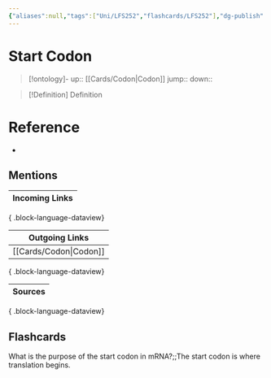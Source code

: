 ```yaml
---
{"aliases":null,"tags":["Uni/LFS252","flashcards/LFS252"],"dg-publish":true,"permalink":"/cards/start-codon/","dgPassFrontmatter":true}
---
```


# Start Codon

> [!ontology]-
> up:: [[Cards/Codon\|Codon]]
> jump:: 
> down:: 

> [!Definition] Definition

# Reference

- 

## Mentions

| Incoming Links |
| -------------- |

{ .block-language-dataview}

| Outgoing Links            |
| ------------------------- |
| [[Cards/Codon\|Codon]] |

{ .block-language-dataview}

| Sources |
| ------- |

{ .block-language-dataview}

## Flashcards

What is the purpose of the start codon in mRNA?;;The start codon is where translation begins.
<!--SR:!2024-09-04,3,250-->